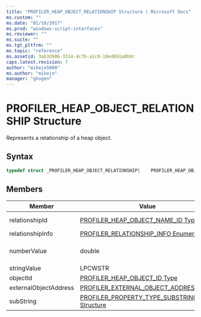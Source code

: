 ```yaml
---
title: "PROFILER_HEAP_OBJECT_RELATIONSHIP Structure | Microsoft Docs"
ms.custom: ""
ms.date: "01/18/2017"
ms.prod: "windows-script-interfaces"
ms.reviewer: ""
ms.suite: ""
ms.tgt_pltfrm: ""
ms.topic: "reference"
ms.assetid: 3ab3d986-3314-4c7b-a1c8-18ed691a8b9c
caps.latest.revision: 7
author: "mikejo5000"
ms.author: "mikejo"
manager: "ghogen"
---
```

# PROFILER_HEAP_OBJECT_RELATIONSHIP Structure
Represents a relationship of a heap object.  
  
## Syntax  
  
```cpp
typedef struct _PROFILER_HEAP_OBJECT_RELATIONSHIP{    PROFILER_HEAP_OBJECT_NAME_ID relationshipId;    PROFILER_RELATIONSHIP_INFO relationshipInfo;    [switch_type(PROFILER_RELATIONSHIP_INFO), switch_is(relationshipInfo)] union    {        [case(PROFILER_PROPERTY_TYPE_NUMBER)] double numberValue;        [case(PROFILER_PROPERTY_TYPE_STRING)] LPCWSTR stringValue;        [case(PROFILER_PROPERTY_TYPE_HEAP_OBJECT)] PROFILER_HEAP_OBJECT_ID objectId;        [case(PROFILER_PROPERTY_TYPE_EXTERNAL_OBJECT)] PROFILER_EXTERNAL_OBJECT_ADDRESS externalObjectAddress;    };} PROFILER_HEAP_OBJECT_RELATIONSHIP;  
```  
  
## Members  
  
|Member|Value|Description|  
|------------|-----------|-----------------|  
|relationshipId|[PROFILER_HEAP_OBJECT_NAME_ID Type](../../winscript/reference/profiler-heap-object-name-id-type.md)|The ID of the relationship name, from [IActiveScriptProfilerHeapEnum::GetNameIdMap](../../winscript/reference/iactivescriptprofilerheapenum-getnameidmap.md).|  
|relationshipInfo|[PROFILER_RELATIONSHIP_INFO Enumeration](../../winscript/reference/profiler-relationship-info-enumeration.md)|Information about the relationship.|  
|numberValue|double|The number value. Only one of `numberValue`/`stringValue`/`objectId`/`externalObjectAddress` is set, based on the `relationshipInfo` value.|  
|stringValue|LPCWSTR|The string value.|  
|objectId|[PROFILER_HEAP_OBJECT_ID Type](../../winscript/reference/profiler-heap-object-id-type.md)|The ID of the heap object.|  
|externalObjectAddress|[PROFILER_EXTERNAL_OBJECT_ADDRESS Type](../../winscript/reference/profiler-external-object-address-type.md)|The external object address.|  
|subString|[PROFILER_PROPERTY_TYPE_SUBSTRING_INFO Structure](../../winscript/reference/profiler-property-type-substring-info-structure.md)|The information about the substring type.|